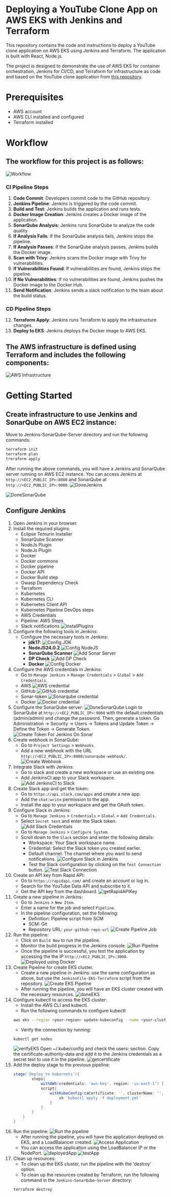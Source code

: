 # Deploying a YouTube Clone App on AWS EKS with Jenkins and Terraform
This repository contains the code and instructions to deploy a YouTube clone application on AWS EKS using Jenkins and Terraform. The application is built with React, Node.js.

The project is designed to demonstrate the use of AWS EKS for container orchestration, Jenkins for CI/CD, and Terraform for infrastructure as code and based on the YouTube clone application from [this repository](https://github.com/uniquesreedhar/Youtube-clone-app).
# Prerequisites
- AWS account
- AWS CLI installed and configured
- Terraform installed

# Workflow
## The workflow for this project is as follows:

![Workflow](/img/DevSecOps_final.png)
### CI Pipeline Steps
1. **Code Commit**: Developers commit code to the GitHub repository.
2. **Jenkins Pipeline**: Jenkins is triggered by the code commit.
3. **Build and Test**: Jenkins builds the application and runs tests.
4. **Docker Image Creation**: Jenkins creates a Docker image of the application.
5. **SonarQube Analysis**: Jenkins runs SonarQube to analyze the code quality.
6. **If Analysis Fails**: If the SonarQube analysis fails, Jenkins stops the pipeline.
7. **If Analysis Passes**: If the SonarQube analysis passes, Jenkins builds the Docker image.
8. **Scan with Trivy**: Jenkins scans the Docker image with Trivy for vulnerabilities.
9. **If Vulnerabilities Found**: If vulnerabilities are found, Jenkins stops the pipeline.
10. **If No Vulnerabilities**: If no vulnerabilities are found, Jenkins pushes the Docker image to the Docker Hub.
11. **Send Notification**: Jenkins sends a slack notification to the team about the build status.
### CD Pipeline Steps
12. **Terraform Apply**: Jenkins runs Terraform to apply the infrastructure changes.
13. **Deploy to EKS**: Jenkins deploys the Docker image to AWS EKS.

## The AWS infrastructure is defined using Terraform and includes the following components:
![AWS Infrastructure](/img/AWS-Data.jpg)


# Getting Started
## Create infrastructure to use Jenkins and SonarQube on AWS EC2 instance:
Move to Jenkins-SonarQube-Server directory and run the following commands:
```bash
terraform init
terraform plan
treraform apply
```
After running the above commands, you will have a Jenkins and SonarQube server running on AWS EC2 instance. You can access Jenkins at `http://<EC2_PUBLIC_IP>:8080` and SonarQube at `http://<EC2_PUBLIC_IP>:9000`.
![DoneJenkins](/img/doneJenkins.png)


![DoneSonarQube](/img/doneSonar.png)
## Configure Jenkins
1. Open Jenkins in your browser.
2. Install the required plugins:
    - Eclipse Temurin Installer 
    - SonarQube Scanner 
    - NodeJs Plugin 
    - NodeJs Plugin 
    - Docker
    - Docker commons
    - Docker pipeline
    - Docker API
    - Docker Build step
    - Owasp Dependency Check
    - Terraform
    - Kubernetes
    - Kubernetes CLI
    - Kubernetes Client API
    - Kubernetes Pipeline DevOps steps
    - AWS Credentials
    - Pipeline: AWS Steps
    - Slack notifications
![installPlugins](/img/installPlugins.png)
3. Configure the following tools in Jenkins:
    - Configure the necessary tools in Jenkins:
         - **jdk17:**
![Config JDK](/img/configJDK.png)
        - **NodeJS24.0.2**
![Config NodeJS](/img/configNodeJS.png)
        - **SonarQube Scanner**
![Add Sonar Server](/img/configSonar-scanner.png)
        - **DP Check**
![Add DP Check](/img/configDP-Check.png)
        - **Docker**
![Config Docker](/img/configDocker.png)
4. Configure the AWS credentials in Jenkins:
    - Go to `Manage Jenkins` > `Manage Credentials` > `Global` > `Add Credentials`.
    - AWS
![AWS credential](/img/addAWSCredentials.png)
    - GitHub
![GitHub credential](/img/addGithubCredentials.png)
    - Sonar-token
![Sonarqube credential](/img/addSonarCredentials.png)
    - Docker
![Docker credential](/img/addDockerCredentials.png)
5. Configure the SonarQube server:
![DoneSonarQube](/img/DoneSonar.png)
Login to SonarQube at `http://<EC2_PUBLIC_IP>:9000` with the default credentials (admin/admin) and change the password. Then, generate a token.
Go Administration → Security → Users → Tokens and Update Token → Define the Token → Generate Token.
![Create Token For Jenkins On Sonar](/img/createTokenForJenkinsOnSonar.png)
6. Create webhook in SonarQube:
   - Go to `Project Settings` > `Webhooks`.
   - Add a new webhook with the URL `http://<EC2_PUBLIC_IP>:8080/sonarqube-webhook/`.
![Create Webhook](/img/createWebhookForJenkinsOnSonar.png)
7. Integrate Slack with Jenkins:
   - Go to slack and create a new workspace or use an existing one.
   - Add JenkinsCI app to your Slack workspace.
   ![Add JenkinsCI to Slack](/img/addJenkinsIntoSlack.png)
8. Create Slack app and get the token:
   - Go to `https://api.slack.com/apps` and create a new app.
   - Add the `chat:write` permission to the app.
   - Install the app to your workspace and get the OAuth token.
9. Configure Slack in Jenkins:
   - Go to `Manage Jenkins` > `Credentials` > `Global` > `Add Credentials`.
   - Select `Secret text` and enter the Slack token.
   ![Add Slack Credentials](/img/addSlackCredentials.png)
   - Go to `Manage Jenkins` > `Configure System`.
   - Scroll down to the `Slack` section and enter the following details:
     - Workspace: Your Slack workspace name.
     - Credential: Select the Slack token you created earlier.
     - Default channel: The channel where you want to send notifications.
   ![Configure Slack in Jenkins](/img/configSlack.png)
     - Test the Slack configuration by clicking on the `Test Connection` button.
   ![Test Slack Connection](/img/configSlackSuccessfully.png)
10. Create an API key from Rapid API:
    - Go to `https://rapidapi.com/` and create an account or log in.
    - Search for the YouTube Data API and subscribe to it.
    - Get the API key from the dashboard.
    ![getRapidAPIKey](/img/getAPIToken.png)
11. Create a new pipeline in Jenkins:
    - Go to `Jenkins` > `New Item`.
    - Enter a name for the job and select `Pipeline`.
    - In the pipeline configuration, set the following:
      - Definition: Pipeline script from SCM
      - SCM: Git
      - Repository URL: `your-github-repo-url`
    ![Create Pipeline Job](/img/createPipeline.png)
12. Run the pipeline:
    - Click on `Build Now` to run the pipeline.
    - Monitor the build progress in the Jenkins console.
    ![Run Pipeline](/img/doneCIPipeline.png)
    - Once the pipeline is successful, you test the application by accessing the the IP `http://<EC2_PUBLIC_IP>:3000`.
    ![Deployed using Docker](/img/deployusingdocker.png)
13. Create Pipeline for create EKS cluster.
    - Create a new pipeline in Jenkins: use the same configuration as above, but use the `JenkinsFile-EKS-Terraform` script from the repository.
    ![Create EKS Pipeline](/img/createPipelineToCreateEKS.png)
    - After running the pipeline, you will have an EKS cluster created with the necessary resources.
    ![doneEKS](/img/createdEKS.png)
14. Configure kubectl to access the EKS cluster:
    - Install the AWS CLI and kubectl.
    - Run the following commands to configure kubectl:
    ```bash
    aws eks --region <your-region> update-kubeconfig --name <your-cluster-name>
    ```
    - Verify the connection by running:
    ```bash
    kubectl get nodes
    ```
    ![verifyEKS](/img/createdNodes.png)
    Open ~/.kube/config and check the users: section. Copy the certificate-authority-data and add it to the Jenkins credentials as a secret text to use it in the pipeline.
    ![getcertificate](/img/getK8sCert.png)
15. Add the deploy stage to the previous pipeline:
    ```groovy
    stage('Deploy to kubernets'){
            steps{
                withAWS(credentials: 'aws-key', region: 'us-east-1') {
                script{
                    withKubeConfig(caCertificate: '', clusterName: '', contextName: '', credentialsId: 'k8s', namespace: '', restrictKubeConfigAccess: false, serverUrl: '') {
                        sh 'kubectl apply -f deployment.yml'
                    }
                }
            }   
        }
    }
    ```
16. Run the pipeline:
![Run the pipeline](/img/donePipeline.png)
    - After running the pipeline, you will have the application deployed on EKS, and a LoadBalancer created.
    ![Access Application](/img/createdLB.png)
    - You can access the application using the LoadBalancer IP or the NodePort.
    ![deployedApp](/img/deploySuccessful.png)
    ![testApp](/img/testDeployment.png)
17. Clean up resources:
    - To clean up the EKS cluster, run the pipeline with the 'destroy' option.
    - To clean up the resources created by Terraform, run the following command in the `Jenkins-SonarQube-Server` directory:
    ```bash
    terraform destroy
    ```
    

